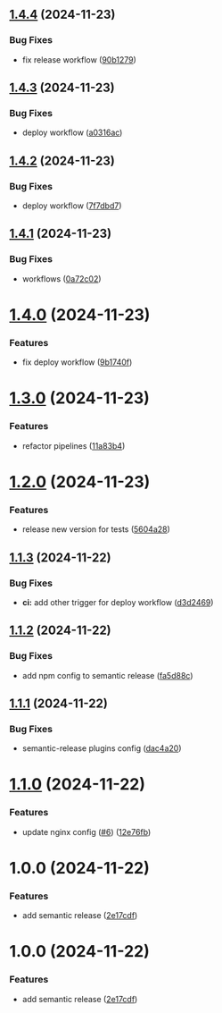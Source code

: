 ## [1.4.4](https://github.com/Krupenz/kkrupa-landing-page/compare/v1.4.3...v1.4.4) (2024-11-23)


### Bug Fixes

* fix release workflow ([90b1279](https://github.com/Krupenz/kkrupa-landing-page/commit/90b127957f463f64432bba4908c21f23cba59c1c))

## [1.4.3](https://github.com/Krupenz/kkrupa-landing-page/compare/v1.4.2...v1.4.3) (2024-11-23)


### Bug Fixes

* deploy workflow ([a0316ac](https://github.com/Krupenz/kkrupa-landing-page/commit/a0316aca6dcfdc7b4dc2943efd378d3575ec35e0))

## [1.4.2](https://github.com/Krupenz/kkrupa-landing-page/compare/v1.4.1...v1.4.2) (2024-11-23)


### Bug Fixes

* deploy workflow ([7f7dbd7](https://github.com/Krupenz/kkrupa-landing-page/commit/7f7dbd75f7810af48e122ad5aa391450baf5d06f))

## [1.4.1](https://github.com/Krupenz/kkrupa-landing-page/compare/v1.4.0...v1.4.1) (2024-11-23)


### Bug Fixes

* workflows ([0a72c02](https://github.com/Krupenz/kkrupa-landing-page/commit/0a72c02974fcf6069bfd47a194c1a85cd4f5a615))

# [1.4.0](https://github.com/Krupenz/kkrupa-landing-page/compare/v1.3.0...v1.4.0) (2024-11-23)


### Features

* fix deploy workflow ([9b1740f](https://github.com/Krupenz/kkrupa-landing-page/commit/9b1740f76bf3e298997b7ae487add8602aaf04c5))

# [1.3.0](https://github.com/Krupenz/kkrupa-landing-page/compare/v1.2.0...v1.3.0) (2024-11-23)


### Features

* refactor pipelines ([11a83b4](https://github.com/Krupenz/kkrupa-landing-page/commit/11a83b4be0c1ab16a37e5471fc70a200a84913d0))

# [1.2.0](https://github.com/Krupenz/kkrupa-landing-page/compare/v1.1.3...v1.2.0) (2024-11-23)


### Features

* release new version for tests ([5604a28](https://github.com/Krupenz/kkrupa-landing-page/commit/5604a2865d4dcffcd2726050ed8424d64732068f))

## [1.1.3](https://github.com/Krupenz/kkrupa-landing-page/compare/v1.1.2...v1.1.3) (2024-11-22)


### Bug Fixes

* **ci:** add other trigger for deploy workflow ([d3d2469](https://github.com/Krupenz/kkrupa-landing-page/commit/d3d24696843bff289403c82dfa96c92da2f76a68))

## [1.1.2](https://github.com/Krupenz/kkrupa-landing-page/compare/v1.1.1...v1.1.2) (2024-11-22)


### Bug Fixes

* add npm config to semantic release ([fa5d88c](https://github.com/Krupenz/kkrupa-landing-page/commit/fa5d88cc74d0a3cded709f44250a174ce1018173))

## [1.1.1](https://github.com/Krupenz/kkrupa-landing-page/compare/v1.1.0...v1.1.1) (2024-11-22)


### Bug Fixes

* semantic-release plugins config ([dac4a20](https://github.com/Krupenz/kkrupa-landing-page/commit/dac4a20d1cfc2bbf7c34b1df5f7a71fc7a9de581))

# [1.1.0](https://github.com/Krupenz/kkrupa-landing-page/compare/v1.0.0...v1.1.0) (2024-11-22)


### Features

* update nginx config ([#6](https://github.com/Krupenz/kkrupa-landing-page/issues/6)) ([12e76fb](https://github.com/Krupenz/kkrupa-landing-page/commit/12e76fbb0b59ba1fec4570afef971880f156b3ac))

# 1.0.0 (2024-11-22)


### Features

* add semantic release ([2e17cdf](https://github.com/Krupenz/kkrupa-landing-page/commit/2e17cdfb5eb13528e84c84ddc2b563270a600a0c))

# 1.0.0 (2024-11-22)


### Features

* add semantic release ([2e17cdf](https://github.com/Krupenz/kkrupa-landing-page/commit/2e17cdfb5eb13528e84c84ddc2b563270a600a0c))
